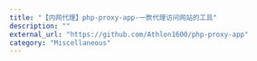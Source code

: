 ```yaml
---
title: "【内网代理】php-proxy-app-一款代理访问网站的工具"
description: ""
external_url: "https://github.com/Athlon1600/php-proxy-app"
category: "Miscellaneous"
---
```

